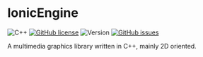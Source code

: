 # IonicEngine

![C++](https://img.shields.io/badge/language-C++-9B599A.svg?style=flat-square)
[![GitHub license](https://img.shields.io/badge/license-MIT-blue.svg?style=flat-square)](https://raw.githubusercontent.com/AperLambda/IonicEngine/master/LICENSE)
![Version](https://img.shields.io/badge/version-WIP-blue.svg?style=flat-square)
[![GitHub issues](https://img.shields.io/github/issues/AperLambda/IonicEngine.svg?style=flat-square)](https://github.com/AperLambda/IonicEngine/issues/)

A multimedia graphics library written in C++, mainly 2D oriented.
